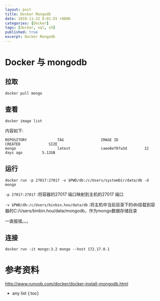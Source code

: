 ```yaml
---
layout: post
title: Docker Mongodb
date: 2018-11-22 8:01:55 +0800
categories: [Docker]
tags: [docker, sql, sh]
published: true
excerpt: Docker Mongodb
---
```


# Docker 与 mongodb

## 拉取

```
docker pull mongo
```

## 查看

```
docker image list
```

内容如下:

```
REPOSITORY              TAG                 IMAGE ID            CREATED             SIZE
mongo                   latest              caee8ef07a3d        12 days ago         5.12GB
```

## 运行

```
docker run -p 27017:27017 -v $PWD/db:/c/Users/systemDir/data/db -d mongo
```

`-p 27017:27017` :将容器的27017 端口映射到主机的27017 端口

`-v $PWD/db:/c/Users/binbin.hou/data/db` :将主机中当前目录下的db挂载到容器的C:/Users/binbin.hou/data/mongodb，作为mongo数据存储目录

一直报错。。。

## 连接

```
docker run -it mongo:3.2 mongo --host 172.17.0.1
```



# 参考资料

http://www.runoob.com/docker/docker-install-mongodb.html

* any list
{:toc}